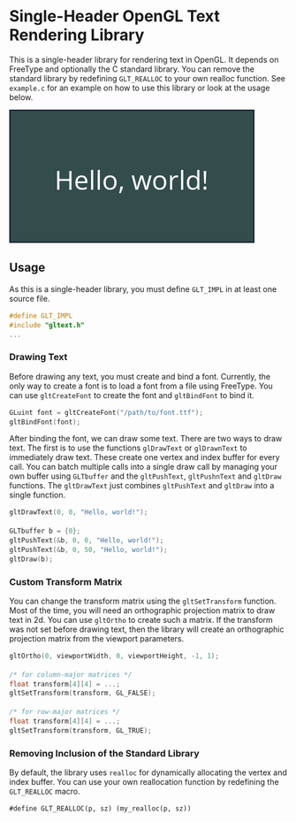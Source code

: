 # Single-Header OpenGL Text Rendering Library

This is a single-header library for rendering text in OpenGL. It depends on
FreeType and optionally the C standard library. You can remove the standard
library by redefining `GLT_REALLOC` to your own realloc function. See
`example.c` for an example on how to use this library or look at the usage
below.

![Example Screenshot](screenshot.png)

## Usage

As this is a single-header library, you must define `GLT_IMPL` in at least one
source file.

```c
#define GLT_IMPL
#include "gltext.h"
...
```

### Drawing Text

Before drawing any text, you must create and bind a font.
Currently, the only way to create a font is to load a font from a file using
FreeType.
You can use `gltCreateFont` to create the font and `gltBindFont` to bind it.

```c
GLuint font = gltCreateFont("/path/to/font.ttf");
gltBindFont(font);
```

After binding the font, we can draw some text. There are two ways to draw text.
The first is to use the functions `glDrawText` or `glDrawnText` to immediately
draw text. These create one vertex and index buffer for every call. You can
batch multiple calls into a single draw call by managing your own buffer using
`GLTbuffer` and the `gltPushText`, `gltPushnText` and `gltDraw` functions.
The `gltDrawText` just combines `gltPushText` and `gltDraw` into a single
function.

```c
gltDrawText(0, 0, "Hello, world!");

GLTbuffer b = {0};
gltPushText(&b, 0, 0, "Hello, world!");
gltPushText(&b, 0, 50, "Hello, world!");
gltDraw(b);
```

### Custom Transform Matrix

You can change the transform matrix using the `gltSetTransform` function.
Most of the time, you will need an orthographic projection matrix to draw text
in 2d. You can use `gltOrtho` to create such a matrix. If the transform was not
set before drawing text, then the library will create an orthographic projection
matrix from the viewport parameters.

```c
gltOrtho(0, viewportWidth, 0, viewportHeight, -1, 1);

/* for column-major matrices */
float transform[4][4] = ...;
gltSetTransform(transform, GL_FALSE);

/* for row-major matrices */
float transform[4][4] = ...;
gltSetTransform(transform, GL_TRUE);
```

### Removing Inclusion of the Standard Library

By default, the library uses `realloc` for dynamically allocating the vertex and
index buffer. You can use your own reallocation function by redefining the
`GLT_REALLOC` macro.

```
#define GLT_REALLOC(p, sz) (my_realloc(p, sz))
```
